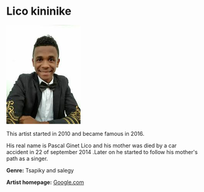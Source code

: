 # Lico kininike

![take a look at a pucture of lico-kininike](lico-kininike.md.JPG)


This artist started in 2010 and became famous in 2016.

His real name is Pascal Ginet Lico and his mother was died by a car accident in 22 of september 2014 .Later on he started to follow his mother's path as a singer.


**Genre:** Tsapiky and salegy

**Artist homepage:** [Google.com](https//www.lico-kininike.google.com)
